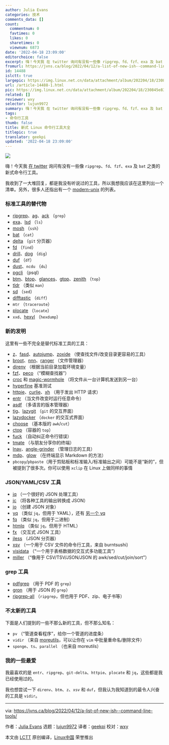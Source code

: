 ```yaml
---
author: Julia Evans
categories: 技术
comments_data: []
count:
  commentnum: 0
  favtimes: 0
  likes: 0
  sharetimes: 0
  viewnum: 6873
date: '2022-04-18 23:09:00'
editorchoice: false
excerpt: 嗨！今天我 在 twitter 询问有没有一些像 ripgrep、fd、fzf、exa 及 bat 之类的新式命令行工具。
fromurl: https://jvns.ca/blog/2022/04/12/a-list-of-new-ish--command-line-tools/
id: 14488
islctt: true
largepic: https://img.linux.net.cn/data/attachment/album/202204/18/230845e83y1wla8feawucp.jpg
url: /article-14488-1.html
pic: https://img.linux.net.cn/data/attachment/album/202204/18/230845e83y1wla8feawucp.jpg.thumb.jpg
related: []
reviewer: wxy
selector: lujun9972
summary: 嗨！今天我 在 twitter 询问有没有一些像 ripgrep、fd、fzf、exa 及 bat 之类的新式命令行工具。
tags:
- 命令行工具
thumb: false
title: 新式 Linux 命令行工具大全
titlepic: true
translator: geekpi
updated: '2022-04-18 23:09:00'
---
```


![](/data/attachment/album/202204/18/230845e83y1wla8feawucp.jpg)


嗨！今天我 [在 twitter](https://twitter.com/b0rk/status/1513903221466664962) 询问有没有一些像 `ripgrep`、`fd`、`fzf`、`exa` 及 `bat` 之类的新式命令行工具。


我收到了一大堆回复，都是我没有听说过的工具，所以我想我应该在这里列出一个清单。另外，很多人还指出有一个 [modern-unix](https://github.com/ibraheemdev/modern-unix) 的列表。


### 标准工具的替代物


* [ripgrep](https://github.com/BurntSushi/ripgrep/)、[ag](https://github.com/ggreer/the_silver_searcher)、[ack](https://github.com/beyondgrep/ack3) （`grep`）
* [exa](https://github.com/ogham/exa)、[lsd](https://github.com/Peltoche/lsd) （`ls`）
* [mosh](https://mosh.org/) （`ssh`）
* [bat](https://github.com/sharkdp/bat) （`cat`）
* [delta](https://github.com/dandavison/delta) （`git` 分页器）
* [fd](https://github.com/sharkdp/fd) （`find`）
* [drill](https://www.nlnetlabs.nl/projects/ldns/about/)、[dog](https://github.com/ogham/dog) （`dig`）
* [duf](https://github.com/muesli/duf) （`df`）
* [dust](https://github.com/bootandy/dust)、`ncdu` （`du`）
* [pgcli](https://www.pgcli.com/) （psql）
* [btm](https://github.com/ClementTsang/bottom)、[btop](https://github.com/aristocratos/btop)、[glances](https://github.com/nicolargo/glances)、[gtop](https://github.com/aksakalli/gtop)、[zenith](https://github.com/bvaisvil/zenith) （`top`）
* [tldr](https://tldr.sh/) （类似 `man`）
* [sd](https://github.com/chmln/sd) （`sed`）
* [difftastic](https://github.com/Wilfred/difftastic) （`diff`）
* `mtr` （`traceroute`）
* [plocate](https://plocate.sesse.net/) （`locate`）
* `xxd`、[hexyl](https://github.com/sharkdp/hexyl) （`hexdump`）


### 新的发明


这里有一些不完全是替代标准工具的工具：


* [z](https://github.com/rupa/z)、[fasd](https://github.com/clvv/fasd)、[autojump](https://github.com/wting/autojump)、[zoxide](https://github.com/ajeetdsouza/zoxide) （使查找文件/改变目录更容易的工具）
* [broot](https://github.com/Canop/broot)、[nnn](https://github.com/jarun/nnn)、[ranger](https://github.com/ranger/ranger) （文件管理器）
* [direnv](https://github.com/direnv/direnv) （根据当前目录加载环境变量）
* [fzf](https://github.com/junegunn/fzf)、[peco](https://github.com/peco/peco) （“模糊查找器”）
* [croc](https://github.com/schollz/croc) 和 [magic-wormhole](https://github.com/magic-wormhole/magic-wormhole) （将文件从一台计算机发送到另一台）
* [hyperfine](https://github.com/sharkdp/hyperfine) 基准测试
* [httpie](https://httpie.io/)、[curlie](https://github.com/rs/curlie)、[xh](https://github.com/ducaale/xh) （用于发出 HTTP 请求）
* [entr](https://github.com/eradman/entr) （当文件改变时运行任意命令）
* [asdf](https://github.com/asdf-vm/asdf) （多语言的版本管理器）
* [tig](https://github.com/jonas/tig)、[lazygit](https://github.com/jesseduffield/lazygit) （`git` 的交互界面）
* [lazydocker](https://github.com/jesseduffield/lazydocker) （`docker` 的交互式界面）
* [choose](https://github.com/theryangeary/choose) （基本版的 `awk`/`cut`）
* [ctop](https://github.com/bcicen/ctop) （容器的 `top`）
* [fuck](https://github.com/nvbn/thefuck) （自动纠正命令行错误）
* [tmate](https://tmate.io/) （与朋友分享你的终端）
* [lnav](https://github.com/tstack/lnav)、[angle-grinder](https://github.com/rcoh/angle-grinder) （管理日志的工具）
* [mdp](https://github.com/visit1985/mdp)、[glow](https://github.com/charmbracelet/glow) （在终端显示 Markdown 的方法）
* `pbcopy`/`pbpaste`（用于剪贴板和标准输入/标准输出之间）可能不是“新的”，但被提到了很多次。你可以使用 `xclip` 在 Linux 上做同样的事情


### JSON/YAML/CSV 工具


* [jq](https://stedolan.github.io/jq/) （一个很好的 JSON 处理工具）
* [jc](https://github.com/kellyjonbrazil/jc) （将各种工具的输出转换成 JSON）
* [jo](https://github.com/jpmens/jo) （创建 JSON 对象）
* [yq](https://github.com/mikefarah/yq) （类似 `jq`，但用于 YAML），还有 [另一个 yq](https://github.com/kislyuk/yq)
* [fq](https://github.com/wader/fq) （类似 `jq`，但用于二进制）
* [htmlq](https://github.com/mgdm/htmlq) （类似 `jq`，但用于 HTML）
* [fx](https://github.com/antonmedv/fx) （交互式 JSON 工具）
* [jless](https://github.com/PaulJuliusMartinez/jless) （JSON 分页器）
* [xsv](https://github.com/BurntSushi/xsv) （一个用于 CSV 文件的命令行工具，来自 burntsushi）
* [visidata](https://www.visidata.org/) （“一个用于表格数据的交互式多功能工具”）
* [miller](https://github.com/johnkerl/miller) （“像用于 CSV/TSV/JSON/JSON 的 awk/sed/cut/join/sort”）


### grep 工具


* [pdfgrep](https://pdfgrep.org/) （用于 PDF 的 `grep`）
* [gron](https://github.com/tomnomnom/gron) （用于 JSON 的 `grep`）
* [ripgrep-all](https://github.com/phiresky/ripgrep-all) （`ripgrep`，但也用于 PDF、zip、电子书等）


### 不太新的工具


下面是人们提到的一些不那么新的工具，但不那么知名：


* `pv` （“管道查看程序”，给你一个管道的进度条）
* `vidir` （来自 [moreutils](https://joeyh.name/code/moreutils)，可以让你在 `vim` 中批量重命名/删除文件）
* `sponge`、`ts`、`parallel` （也来自 moreutils）


### 我的一些最爱


我最喜欢的是 `entr`、`ripgrep`、`git-delta`、`httpie`、`plocate` 和 `jq`，这些都是我已经使用过的。


我也想尝试一下 `direnv`、`btm`、`z`、`xsv` 和 `duf`，但我认为我知道到的最令人兴奋的工具是 `vidir`。




---


via: <https://jvns.ca/blog/2022/04/12/a-list-of-new-ish--command-line-tools/>


作者：[Julia Evans](https://jvns.ca/) 选题：[lujun9972](https://github.com/lujun9972) 译者：[geekpi](https://github.com/geekpi) 校对：[wxy](https://github.com/wxy)


本文由 [LCTT](https://github.com/LCTT/TranslateProject) 原创编译，[Linux中国](https://linux.cn/) 荣誉推出